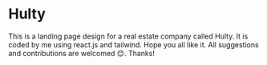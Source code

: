 # Hulty

This is a landing page design for a real estate company called Hulty.
It is coded by me using react.js and tailwind.
Hope you all like it.
All suggestions and contributions are welcomed 😊.
Thanks! 
